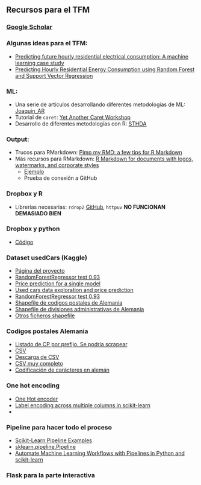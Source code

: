 ## Recursos para el TFM
### [Google Scholar](https://scholar.google.es)
### Algunas ideas para el TFM:
* [Predicting future hourly residential electrical consumption: A machine learning
case study](http://web.eecs.utk.edu/~leparker/publications/Energy-Buildings-2012.pdf)
* [Predicting Hourly Residential
Energy Consumption using
Random Forest and Support
Vector Regression](https://kth.diva-portal.org/smash/get/diva2:932582/FULLTEXT01.pdf)

### ML:
* Una serie de artículos desarrollando diferentes metodologías de ML: [Joaquin_AR](https://rpubs.com/Joaquin_AR)
* Tutorial de `caret`: [Yet Another Caret Workshop](https://www.gokhan.io/post/caret-workshop/)
* Desarrollo de diferentes metodologías con R: [STHDA](http://www.sthda.com/)

### Output:
* Trucos para RMarkdown: [Pimp my RMD: a few tips for R Markdown](https://holtzy.github.io/Pimp-my-rmd/)
* Más recursos para RMarkdown: [R Markdown for documents with logos, watermarks, and corporate styles](http://ellisp.github.io/blog/2017/09/09/rmarkdown)
    + [Ejemplo](https://raw.githubusercontent.com/ellisp/rmarkdown-corporate-eg/master/report-1/report.Rmd)
    + Prueba de conexión a GitHub

### Dropbox y R
* Librerías necesarias: `rdrop2` [GitHub](https://github.com/karthik/rdrop2), `httpuv` **NO FUNCIONAN DEMASIADO BIEN**

### Dropbox y python
* [Código](http://www.xavierdupre.fr/blog/2015-01-20_nojs.html)

### Dataset usedCars (Kaggle)
* [Página del proyecto](https://www.kaggle.com/orgesleka/used-cars-database)
* [RandomForestRegressor test 0.93](https://www.kaggle.com/milosev/randomforestregressor-test-0-93)
* [Price prediction for a single model](https://www.kaggle.com/rajchoul/price-prediction-for-a-single-model)
* [Used cars data exploration and price prediction](https://www.kaggle.com/blankaf/used-cars-data-exploration-and-price-prediction)
* [RandomForestRegressor test 0.93](https://www.kaggle.com/milosev/randomforestregressor-test-0-93/notebook)
* [Shapefile de codigos postales de Alemania](https://www.suche-postleitzahl.org/downloads)  
* [Shapefile de divisiones administrativas de Alemania](https://www.zensus2011.de/EN/Media/Background_material/Background_material_node.html)
* [Otros ficheros shapefile](https://gadm.org/download_country_v3.html)

### Codigos postales Alemania
* [Listado de CP por prefijo. Se podría scrapear](http://www.places-in-germany.com/postal-codes-germany.html)
* [CSV](https://gist.github.com/jbspeakr/4565964)
* [Descarga de CSV](https://www.aggdata.com/free/germany-postal-codes)
* [CSV muy completo](https://raw.githubusercontent.com/TrustChainEG/postal-codes-json-xml-csv/master/data/DE/zipcodes.de.csv)
* [Codificación de carácteres en alemán](https://stackoverflow.com/questions/423693/how-can-i-properly-display-german-characters-in-html)

### One hot encoding
* [One Hot encoder](http://scikit-learn.org/stable/modules/generated/sklearn.preprocessing.OneHotEncoder.html)
* [Label encoding across multiple columns in scikit-learn](https://stackoverflow.com/questions/24458645/label-encoding-across-multiple-columns-in-scikit-learn)
* []()
### Pipeline para hacer todo el proceso
* [Scikit-Learn Pipeline Examples](http://queirozf.com/entries/scikit-learn-pipeline-examples)
* [sklearn.pipeline.Pipeline](http://scikit-learn.org/stable/modules/generated/sklearn.pipeline.Pipeline.html)
* [Automate Machine Learning Workflows with Pipelines in Python and scikit-learn](https://machinelearningmastery.com/automate-machine-learning-workflows-pipelines-python-scikit-learn/)

### Flask para la parte interactiva

